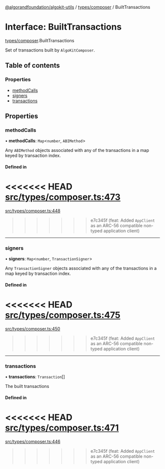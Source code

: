 [@algorandfoundation/algokit-utils](../README.md) / [types/composer](../modules/types_composer.md) / BuiltTransactions

# Interface: BuiltTransactions

[types/composer](../modules/types_composer.md).BuiltTransactions

Set of transactions built by `AlgoKitComposer`.

## Table of contents

### Properties

- [methodCalls](types_composer.BuiltTransactions.md#methodcalls)
- [signers](types_composer.BuiltTransactions.md#signers)
- [transactions](types_composer.BuiltTransactions.md#transactions)

## Properties

### methodCalls

• **methodCalls**: `Map`\<`number`, `ABIMethod`\>

Any `ABIMethod` objects associated with any of the transactions in a map keyed by transaction index.

#### Defined in

<<<<<<< HEAD
[src/types/composer.ts:473](https://github.com/algorandfoundation/algokit-utils-ts/blob/main/src/types/composer.ts#L473)
=======
[src/types/composer.ts:448](https://github.com/algorandfoundation/algokit-utils-ts/blob/main/src/types/composer.ts#L448)
>>>>>>> e7c345f (feat: Added `AppClient` as an ARC-56 compatible non-typed application client)

___

### signers

• **signers**: `Map`\<`number`, `TransactionSigner`\>

Any `TransactionSigner` objects associated with any of the transactions in a map keyed by transaction index.

#### Defined in

<<<<<<< HEAD
[src/types/composer.ts:475](https://github.com/algorandfoundation/algokit-utils-ts/blob/main/src/types/composer.ts#L475)
=======
[src/types/composer.ts:450](https://github.com/algorandfoundation/algokit-utils-ts/blob/main/src/types/composer.ts#L450)
>>>>>>> e7c345f (feat: Added `AppClient` as an ARC-56 compatible non-typed application client)

___

### transactions

• **transactions**: `Transaction`[]

The built transactions

#### Defined in

<<<<<<< HEAD
[src/types/composer.ts:471](https://github.com/algorandfoundation/algokit-utils-ts/blob/main/src/types/composer.ts#L471)
=======
[src/types/composer.ts:446](https://github.com/algorandfoundation/algokit-utils-ts/blob/main/src/types/composer.ts#L446)
>>>>>>> e7c345f (feat: Added `AppClient` as an ARC-56 compatible non-typed application client)

